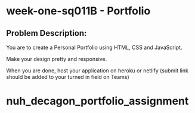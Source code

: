 # week-one-sq011B - Portfolio

## Problem Description:

You are to create a Personal Portfolio using HTML, CSS and JavaScript.

Make your design pretty and responsive.

When you are done, host your application on heroku or netlify (submit link should be added to your turned in field on Teams)
# nuh_decagon_portfolio_assignment

